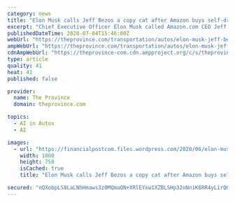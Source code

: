 ```yaml
---
category: news
title: "Elon Musk calls Jeff Bezos a copy cat after Amazon buys self-driving startup"
excerpt: "Chief Executive Officer Elon Musk called Amazon.com CEO Jeff Bezos “a copy cat” Inc. It’s not the first time Musk, who also serves as CEO of SpaceX, has taken jabs at Bezos. Earlier this month, Musk made headlines when he said it was “time to break up Amazon” in a tweet."
publishedDateTime: 2020-07-04T15:46:00Z
webUrl: "https://theprovince.com/transportation/autos/elon-musk-jeff-bezos-copy-cat-twitter/wcm/881bd89f-e2b5-42e5-9a54-336d6478560f"
ampWebUrl: "https://theprovince.com/transportation/autos/elon-musk-jeff-bezos-copy-cat-twitter/wcm/881bd89f-e2b5-42e5-9a54-336d6478560f/amp"
cdnAmpWebUrl: "https://theprovince-com.cdn.ampproject.org/c/s/theprovince.com/transportation/autos/elon-musk-jeff-bezos-copy-cat-twitter/wcm/881bd89f-e2b5-42e5-9a54-336d6478560f/amp"
type: article
quality: 41
heat: 41
published: false

provider:
  name: The Province
  domain: theprovince.com

topics:
  - AI in Autos
  - AI

images:
  - url: "https://financialpostcom.files.wordpress.com/2020/06/elon-musk-7.jpg"
    width: 1000
    height: 750
    isCached: true
    title: "Elon Musk calls Jeff Bezos a copy cat after Amazon buys self-driving startup"

secured: "nQXobpLS8LaLNhHmaws3z0MQmaQN+XRlEYxw1XZBLSHp32nNniK6RR4yLirQQvDqpferE9+CVnGQGjXyTfPLKyueG9KO7TQaUiNzuS7r5plxcd5cNKWIAfLMgDEIHamhbvGlS1hG9lWydXXBeWR+vXe2oYnh5aXnSxjSBqjw0OxEaX0/wTqAMk/FabKMYgdnqd9m5a0OeKhAv5vvvCNN6/yOWfp1J+ARgbo5dgfLTruGNwYOSVKcdzFa1lG7gsUn8s9zdv8F2kfJae51hOEixGROIg8SAMm1jvGmyjbt5pjybBJzjbFq7Ydr1MW70CpuAFihBMTISEL+6vcpAfG2CQ==;aymxbYTawAL7PqkCvHXEAA=="
---
```


